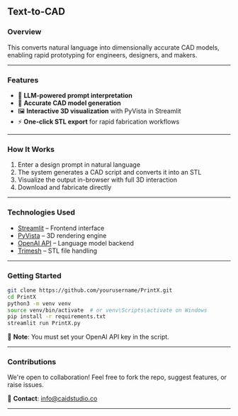 
## Text-to-CAD

### Overview  
This converts natural language into dimensionally accurate CAD models, enabling rapid prototyping for engineers, designers, and makers.

---

### Features  
- 🧠 **LLM-powered prompt interpretation**  
- 📐 **Accurate CAD model generation**  
- 🖼️ **Interactive 3D visualization** with PyVista in Streamlit  
- ⚡ **One-click STL export** for rapid fabrication workflows  

---

### How It Works  
1. Enter a design prompt in natural language  
2. The system generates a CAD script and converts it into an STL  
3. Visualize the output in-browser with full 3D interaction  
4. Download and fabricate directly  

---

### Technologies Used  
- [Streamlit](https://streamlit.io/) – Frontend interface  
- [PyVista](https://docs.pyvista.org/) – 3D rendering engine  
- [OpenAI API](https://openai.com/) – Language model backend  
- [Trimesh](https://trimsh.org/) – STL file handling  

---

### Getting Started  

```bash
git clone https://github.com/yourusername/PrintX.git
cd PrintX
python3 -m venv venv
source venv/bin/activate  # or venv\Scripts\activate on Windows
pip install -r requirements.txt
streamlit run PrintX.py
```

🔑 **Note**: You must set your OpenAI API key in the script.

---

### Contributions 
We're open to collaboration! Feel free to fork the repo, suggest features, or raise issues.

📧 **Contact**: info@caidstudio.co


---
